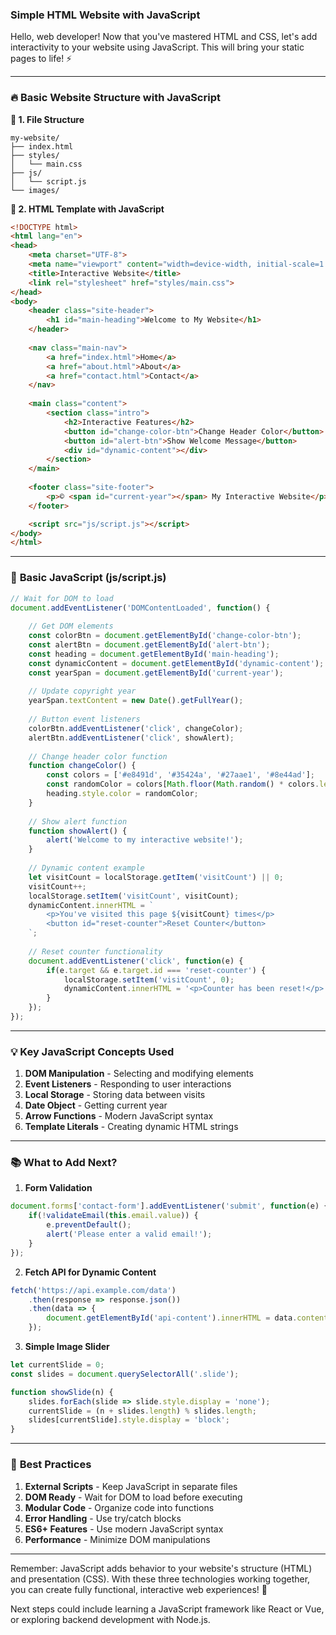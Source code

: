 ### **Simple HTML Website with JavaScript**

Hello, web developer! Now that you've mastered HTML and CSS, let's add interactivity to your website using JavaScript. This will bring your static pages to life! ⚡

---

### 🔥 **Basic Website Structure with JavaScript**

**📌 1. File Structure**
```
my-website/
├── index.html
├── styles/
│   └── main.css
├── js/
│   └── script.js
└── images/
```

**📌 2. HTML Template with JavaScript**
```html
<!DOCTYPE html>
<html lang="en">
<head>
    <meta charset="UTF-8">
    <meta name="viewport" content="width=device-width, initial-scale=1.0">
    <title>Interactive Website</title>
    <link rel="stylesheet" href="styles/main.css">
</head>
<body>
    <header class="site-header">
        <h1 id="main-heading">Welcome to My Website</h1>
    </header>
    
    <nav class="main-nav">
        <a href="index.html">Home</a>
        <a href="about.html">About</a>
        <a href="contact.html">Contact</a>
    </nav>
    
    <main class="content">
        <section class="intro">
            <h2>Interactive Features</h2>
            <button id="change-color-btn">Change Header Color</button>
            <button id="alert-btn">Show Welcome Message</button>
            <div id="dynamic-content"></div>
        </section>
    </main>
    
    <footer class="site-footer">
        <p>© <span id="current-year"></span> My Interactive Website</p>
    </footer>

    <script src="js/script.js"></script>
</body>
</html>
```

---

### 🌟 **Basic JavaScript (js/script.js)**
```javascript
// Wait for DOM to load
document.addEventListener('DOMContentLoaded', function() {
    
    // Get DOM elements
    const colorBtn = document.getElementById('change-color-btn');
    const alertBtn = document.getElementById('alert-btn');
    const heading = document.getElementById('main-heading');
    const dynamicContent = document.getElementById('dynamic-content');
    const yearSpan = document.getElementById('current-year');
    
    // Update copyright year
    yearSpan.textContent = new Date().getFullYear();
    
    // Button event listeners
    colorBtn.addEventListener('click', changeColor);
    alertBtn.addEventListener('click', showAlert);
    
    // Change header color function
    function changeColor() {
        const colors = ['#e8491d', '#35424a', '#27aae1', '#8e44ad'];
        const randomColor = colors[Math.floor(Math.random() * colors.length)];
        heading.style.color = randomColor;
    }
    
    // Show alert function
    function showAlert() {
        alert('Welcome to my interactive website!');
    }
    
    // Dynamic content example
    let visitCount = localStorage.getItem('visitCount') || 0;
    visitCount++;
    localStorage.setItem('visitCount', visitCount);
    dynamicContent.innerHTML = `
        <p>You've visited this page ${visitCount} times</p>
        <button id="reset-counter">Reset Counter</button>
    `;
    
    // Reset counter functionality
    document.addEventListener('click', function(e) {
        if(e.target && e.target.id === 'reset-counter') {
            localStorage.setItem('visitCount', 0);
            dynamicContent.innerHTML = '<p>Counter has been reset!</p>';
        }
    });
});
```

---

### 💡 **Key JavaScript Concepts Used**
1. **DOM Manipulation** - Selecting and modifying elements
2. **Event Listeners** - Responding to user interactions
3. **Local Storage** - Storing data between visits
4. **Date Object** - Getting current year
5. **Arrow Functions** - Modern JavaScript syntax
6. **Template Literals** - Creating dynamic HTML strings

---

### 📚 **What to Add Next?**
1. **Form Validation**
```javascript
document.forms['contact-form'].addEventListener('submit', function(e) {
    if(!validateEmail(this.email.value)) {
        e.preventDefault();
        alert('Please enter a valid email!');
    }
});
```

2. **Fetch API for Dynamic Content**
```javascript
fetch('https://api.example.com/data')
    .then(response => response.json())
    .then(data => {
        document.getElementById('api-content').innerHTML = data.content;
    });
```

3. **Simple Image Slider**
```javascript
let currentSlide = 0;
const slides = document.querySelectorAll('.slide');

function showSlide(n) {
    slides.forEach(slide => slide.style.display = 'none');
    currentSlide = (n + slides.length) % slides.length;
    slides[currentSlide].style.display = 'block';
}
```

---

### 🚀 **Best Practices**
1. **External Scripts** - Keep JavaScript in separate files
2. **DOM Ready** - Wait for DOM to load before executing
3. **Modular Code** - Organize code into functions
4. **Error Handling** - Use try/catch blocks
5. **ES6+ Features** - Use modern JavaScript syntax
6. **Performance** - Minimize DOM manipulations

---

Remember: JavaScript adds behavior to your website's structure (HTML) and presentation (CSS). With these three technologies working together, you can create fully functional, interactive web experiences! 🚀

Next steps could include learning a JavaScript framework like React or Vue, or exploring backend development with Node.js.
